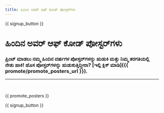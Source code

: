 ```yaml
---
title: ಹಿಂದಿನ ಅವರ್ ಆಫ್‌ ಕೋಡ್ ಪೋಸ್ಟರ್‌ಗಳು
---
```


{{ signup_button }}

# ಹಿಂದಿನ ಅವರ್ ಆಫ್‌ ಕೋಡ್ ಪೋಸ್ಟರ್‌ಗಳು

### ಪ್ರಿಂಟ್ ಮಾಡಲು ನಮ್ಮ ಹಿಂದಿನ ವರ್ಷಗಳ ಪೋಸ್ಟರ್‌ಗಳನ್ನು ಹುಡುಕಿ ಮತ್ತು ನಿಮ್ಮ ತರಗತಿಯಲ್ಲಿ ನೇತು ಹಾಕಿ! ಹೊಸ ಪೋಸ್ಟರ್‌ಗಳನ್ನು ಹುಡುಕುತ್ತಿದ್ದೀರಾ? [ಇಲ್ಲಿ ಕ್ಲಿಕ್ ಮಾಡಿ]({{ promote/promote_posters_url }}).

* * *

<br />

{{ promote_posters }}

{{ signup_button }}